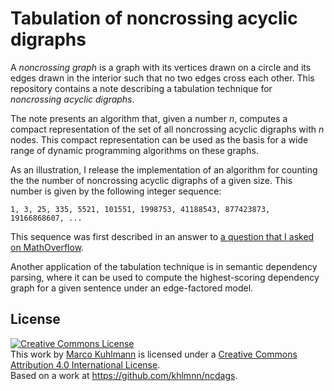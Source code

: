 # Tabulation of noncrossing acyclic digraphs

A *noncrossing graph* is a graph with its vertices drawn on a circle and its edges drawn in the interior such that no two edges cross each other.
This repository contains a note describing a tabulation technique for *noncrossing acyclic digraphs*.

The note presents an algorithm that, given a number *n*, computes a compact representation of the set of all noncrossing acyclic digraphs with *n* nodes.
This compact representation can be used as the basis for a wide range of dynamic programming algorithms on these graphs.

As an illustration, I release the implementation of an algorithm for counting the the number of noncrossing acyclic digraphs of a given size.
This number is given by the following integer sequence:

	1, 3, 25, 335, 5521, 101551, 1998753, 41188543, 877423873, 19166868607, ...

This sequence was first described in an answer to [a question that I asked on MathOverflow](http://mathoverflow.net/questions/176944/).

Another application of the tabulation technique is in semantic dependency parsing, where it can be used to compute the highest-scoring dependency graph for a given sentence under an edge-factored model.

## License

<a rel="license" href="http://creativecommons.org/licenses/by/4.0/"><img alt="Creative Commons License" style="border-width:0" src="https://i.creativecommons.org/l/by/4.0/88x31.png" /></a><br />This <span xmlns:dct="http://purl.org/dc/terms/" href="http://purl.org/dc/dcmitype/Text" rel="dct:type">work</span> by <a xmlns:cc="http://creativecommons.org/ns#" href="http://www.ida.liu.se/~marku61/" property="cc:attributionName" rel="cc:attributionURL">Marco Kuhlmann</a> is licensed under a <a rel="license" href="http://creativecommons.org/licenses/by/4.0/">Creative Commons Attribution 4.0 International License</a>.<br />Based on a work at <a xmlns:dct="http://purl.org/dc/terms/" href="https://github.com/khlmnn/ncdags" rel="dct:source">https://github.com/khlmnn/ncdags</a>.
